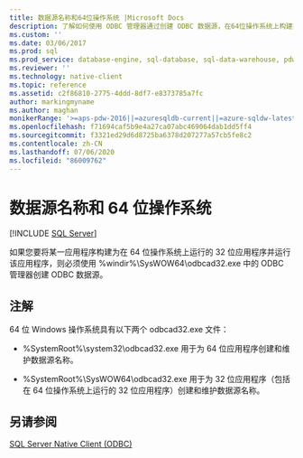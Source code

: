 ```yaml
---
title: 数据源名称和64位操作系统 |Microsoft Docs
description: 了解如何使用 ODBC 管理器通过创建 ODBC 数据源，在64位操作系统上构建并运行应用程序作为32位应用程序。
ms.custom: ''
ms.date: 03/06/2017
ms.prod: sql
ms.prod_service: database-engine, sql-database, sql-data-warehouse, pdw
ms.reviewer: ''
ms.technology: native-client
ms.topic: reference
ms.assetid: c2f86810-2775-4ddd-8df7-e8373785a7fc
author: markingmyname
ms.author: maghan
monikerRange: '>=aps-pdw-2016||=azuresqldb-current||=azure-sqldw-latest||>=sql-server-2016||=sqlallproducts-allversions||>=sql-server-linux-2017||=azuresqldb-mi-current'
ms.openlocfilehash: f71694caf5b9e4a27ca07abc469064dab1dd5ff4
ms.sourcegitcommit: f3321ed29d6d8725ba6378d207277a57cb5fe8c2
ms.contentlocale: zh-CN
ms.lasthandoff: 07/06/2020
ms.locfileid: "86009762"
---
```

# <a name="data-source-names-and-64-bit-operating-systems"></a>数据源名称和 64 位操作系统
[!INCLUDE [SQL Server](../../../includes/applies-to-version/sql-asdb-asdbmi-asa-pdw.md)]

  如果您要将某一应用程序构建为在 64 位操作系统上运行的 32 位应用程序并运行该应用程序，则必须使用 %windir%\SysWOW64\odbcad32.exe 中的 ODBC 管理器创建 ODBC 数据源。  
  
## <a name="remarks"></a>注解  
 64 位 Windows 操作系统具有以下两个 odbcad32.exe 文件：  
  
-   %SystemRoot%\system32\odbcad32.exe 用于为 64 位应用程序创建和维护数据源名称。  
  
-   %SystemRoot%\SysWOW64\odbcad32.exe 用于为 32 位应用程序（包括在 64 位操作系统上运行的 32 位应用程序）创建和维护数据源名称。  
  
## <a name="see-also"></a>另请参阅  
 [SQL Server Native Client (ODBC)](../../../relational-databases/native-client/odbc/sql-server-native-client-odbc.md)  
  
  
